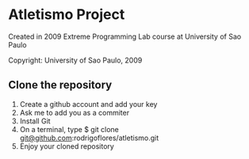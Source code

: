 Atletismo Project
=================

Created in 2009 Extreme Programming Lab course at University of Sao Paulo

Copyright:
University of Sao Paulo, 2009


Clone the repository
--------------------

1. Create a github account and add your key
2. Ask me to add you as a commiter
3. Install Git
4. On a terminal, type
    $ git clone git@github.com:rodrigoflores/atletismo.git
5. Enjoy your cloned repository
